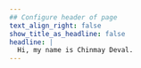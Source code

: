 ```yaml
---
## Configure header of page
text_align_right: false
show_title_as_headline: false
headline: |
  Hi, my name is Chinmay Deval.
---
```


<!-- this is a subheadline -->
